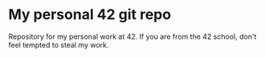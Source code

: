 # My personal 42 git repo
Repository for my personal work at 42.
If you are from the 42 school, don't feel tempted to steal my work.

